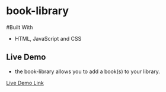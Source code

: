# book-library

#Built With 
- HTML, JavaScript and CSS 

## Live Demo

- the book-library allows you to add a book(s) to your library.  

[Live Demo Link]()